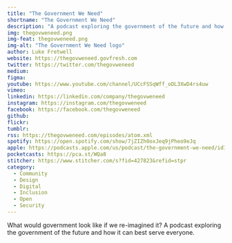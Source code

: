 ```yaml
---
title: "The Government We Need"
shortname: "The Government We Need"
description: "A podcast exploring the government of the future and how it can best serve everyone."
img: thegovweneed.png
img-feat: thegovweneed.png
img-alt: "The Government We Need logo"
author: Luke Fretwell
website: https://thegovweneed.govfresh.com
twitter: https://twitter.com/thegovweneed
medium: 
figma: 
youtube: https://www.youtube.com/channel/UCcFSSqWff_oDL3XwD4rs4uw
vimeo: 
linkedin: https://linkedin.com/company/thegovweneed
instagram: https://instagram.com/thegovweneed
facebook: https://facebook.com/thegovweneed
github: 
flickr: 
tumblr: 
rss: https://thegovweneed.com/episodes/atom.xml
spotify: https://open.spotify.com/show/7jZIZh0oxJeq9jPheo9eJq
apple: https://podcasts.apple.com/us/podcast/the-government-we-need/id1468169431
pocketcasts: https://pca.st/WQa8
stitcher: https://www.stitcher.com/s?fid=427823&refid=stpr
category:
  - Community
  - Design
  - Digital
  - Inclusion
  - Open
  - Security
---
```


What would government look like if we re-imagined it? A podcast exploring the government of the future and how it can best serve everyone.